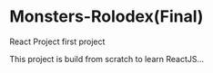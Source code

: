 
# Monsters-Rolodex(Final)
React Project first project

This project is build from scratch to learn ReactJS...
